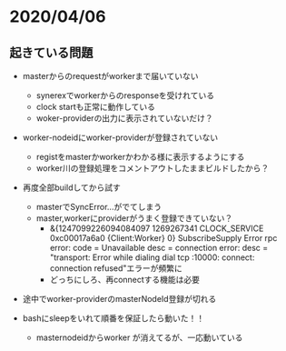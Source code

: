 # 2020/04/06

## 起きている問題
- masterからのrequestがworkerまで届いていない
    - synerexでworkerからのresponseを受けれている
    - clock startも正常に動作している
    - woker-providerの出力に表示されていないだけ？

- worker-nodeidにworker-providerが登録されていない
    - registをmasterかworkerかわかる様に表示するようにする
    - worker川の登録処理をコメントアウトしたままビルドしたから？

- 再度全部buildしてから試す
    - masterでSyncError...がでてしまう
    - master,workerにproviderがうまく登録できていない？
        - &{1247099226094084097 1269267341 CLOCK_SERVICE 0xc00017a6a0 {Client:Worker} 0} SubscribeSupply Error rpc error: code = Unavailable desc = connection error: desc = "transport: Error while dialing dial tcp :10000: connect: connection refused"エラーが頻繁に
        - どっちにしろ、再connectする機能は必要

- 途中でworker-providerのmasterNodeId登録が切れる

- bashにsleepをいれて順番を保証したら動いた！！
    - masternodeidからworker が消えてるが、一応動いている